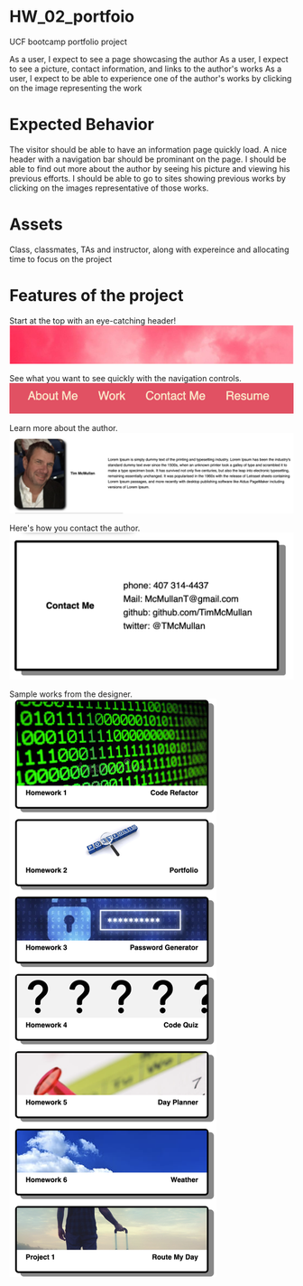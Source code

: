 # HW_02_portfoio
UCF bootcamp portfolio project

As a user, I expect to see a page showcasing the author
As a user, I expect to see a picture, contact information, and links to the author's works
As a user, I expect to be able to experience one of the author's works by clicking on the image representing the work

# Expected Behavior

The visitor should be able to have an information page quickly load.  A nice header with a navigation bar should be prominant on the page.  I should be able to find out more about the author by seeing his picture and viewing his previous efforts.  I should be able to go to sites showing previous works by clicking on the images representative of those works.

# Assets

Class, classmates, TAs and instructor, along with expereince and allocating time to focus on the project

# Features of the project

Start at the top with an eye-catching header!
![The page starts with an eye-catching header which includes a nav bar.  Elements are in place for future expansion.](./assets/images/header_background.png)

See what you want to see quickly with the navigation controls.
![The nav links take you to the appropriate part of the page](./assets/images/nav_pic.png)

Learn more about the author.
![The About Me section shows a picture of the author with some placeholder text for future expansion.](./assets/images/About_me_pic.png)

Here's how you contact the author.
![The contact Me section includes multiple ways to get in touch with the author.](./assets/images/contact_me_pic.png)

Sample works from the designer.
![the Work section is an aside that shows an image and name of each project, along with it's class designation (HWxx).](./assets/images/works_pics.png)

